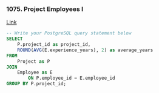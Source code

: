 ### 1075. Project Employees I

[Link]()

```sql
-- Write your PostgreSQL query statement below
SELECT
    P.project_id as project_id,
    ROUND(AVG(E.experience_years), 2) as average_years
FROM
    Project as P
JOIN
    Employee as E
        ON P.employee_id = E.employee_id
GROUP BY P.project_id;

```
